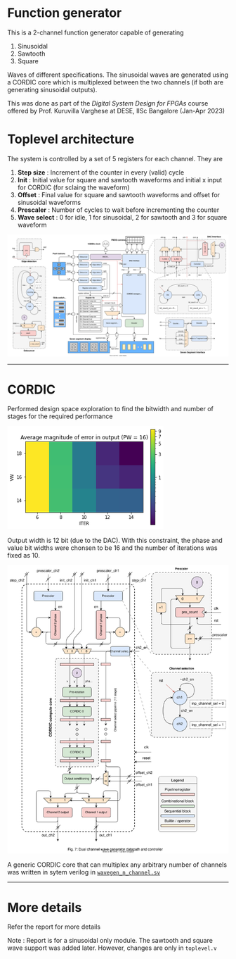 # Function generator

This is a 2-channel function generator capable of generating

1) Sinusoidal
2) Sawtooth
3) Square

Waves of different specifications. The sinusoidal waves are generated using a CORDIC core which is multiplexed between the two channels (if both are generating sinusoidal outputs). 

This was done as part of the *Digital System Design for FPGAs* course offered by Prof. Kuruvilla Varghese at DESE, IISc Bangalore (Jan-Apr 2023)

# Toplevel architecture

The system is controlled by a set of 5 registers for each channel. They are

1) **Step size** : Increment of the counter in every (valid) cycle
2) **Init** : Initial value for square and sawtooth waveforms and initial x input for CORDIC (for sclaing the waveform)
3) **Offset** : Final value for square and sawtooth waveforms and offset for sinusoidal waveforms
4) **Prescaler** : Number of cycles to wait before incrementing the counter
5) **Wave select** : 0 for idle, 1 for sinusoidal, 2 for sawtooth and 3 for square waveform

![](docs/toplevel.drawio.svg)

---

# CORDIC

Performed design space exploration to find the bitwidth and number of stages for the required performance

![](docs/cordic_heatmap.png)

Output width is 12 bit (due to the DAC). With this constraint, the phase and value bit widths were chonsen to be 16 and the number of iterations was fixed as 10.

![](docs/wavegen.drawio.svg)

A generic CORDIC core that can multiplex any arbitrary number of channels was written in sytem verilog in [```wavegen_n_channel.sv```](rtl/wavegen_n_channel.sv)

---

# More details
Refer the report for more details

Note : Report is for a sinusoidal only module. The sawtooth and square wave support was added later. However, changes are only in ```toplevel.v```

